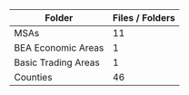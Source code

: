 | Folder              |   Files / Folders |
|---------------------|-------------------|
| MSAs                |                11 |
| BEA Economic Areas  |                 1 |
| Basic Trading Areas |                 1 |
| Counties            |                46 |